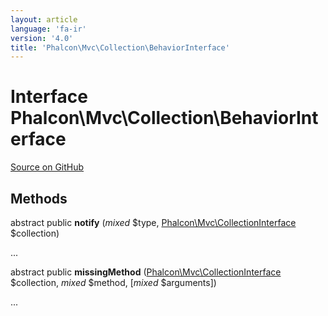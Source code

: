 ```yaml
---
layout: article
language: 'fa-ir'
version: '4.0'
title: 'Phalcon\Mvc\Collection\BehaviorInterface'
---
```


# Interface **Phalcon\Mvc\Collection\BehaviorInterface**

<a href="https://github.com/phalcon/cphalcon/tree/v4.0.0/phalcon/mvc/collection/behaviorinterface.zep" class="btn btn-default btn-sm">Source on GitHub</a>

## Methods

abstract public **notify** (*mixed* $type, [Phalcon\Mvc\CollectionInterface](api/Phalcon_Mvc_CollectionInterface) $collection)

...

abstract public **missingMethod** ([Phalcon\Mvc\CollectionInterface](api/Phalcon_Mvc_CollectionInterface) $collection, *mixed* $method, [*mixed* $arguments])

...